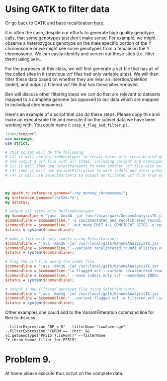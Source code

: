# Using GATK to filter data

Or go back to GATK and base recalibration [here](https://github.com/evansbenj/BIO720/blob/master/9_GATK_and_base_recalibration.md).

It is often the case, despite our efforts to generate high quality genotype calls, that some genotypes just don't make sense.  For example, we might observe a heterozygous genotype on the male specific portion of the Y chromosome or we might see some genotypes from a female on the Y chromosome. We can easily identify and screen out these sites (i.e. filter them) using `GATK`.

For the purposes of this class, we will first generate a vcf file that has all of the called sites in it (previous vcf files had only variable sites). We will then filter these data based on whether they are near an insertion/deletion (indel), and output a filtered vcf file that has these sites removed. 

Ben will discuss other filtering steps we can do that are relevant to datasets mapped to a complete genome (as opposed to our data which are mapped to individual chromosomes).

Here's an example of a script that can do these steps.  Please copy this and make an executeable file and execute it on the subset data we have been working with. You could name it `Step_4_flag_and_filter.pl`.


``` perl
!/usr/bin/perl                                                                                                                                                           
use warnings;
use strict;

# This script will do the following:                                                                                                                                      
# (1) it will use UnifiedGenotyper to recall bases with recalibrated quality scores                                                                                       
# and output a vcf file with all sites, including variant and homozygous calls.                                                                                           
# (2) It will then use SelectVariants to make another vcf file with only indels in it.                                                                                    
# (3) then it will use VariantFiltration to mark indels and other potentially low quality sites near indels                                                               
# (4) it will use SelectVariants to output an filtered vcf file from which filtered positions have been removed.                                                          



my $path_to_reference_genome="~/my_monkey_chromosome/";
my $reference_genome="chrXXX.fa";
my $status;

# output all sites with UnifiedGenotyper                                                                                                                                  
my $commandline = "java -Xmx3G -jar /usr/local/gatk/GenomeAnalysisTK.jar -T UnifiedGenotyper -R ".$path_to_reference_genome.$reference_genome;
$commandline = $commandline." -I concatentated_and_recalibrated_round1.bam";
$commandline = $commandline." -out_mode EMIT_ALL_CONFIDENT_SITES -o recalibrated_round1_allsites.vcf";
$status = system($commandline);

# make a file with only indels using SelectVariants                                                                                                                       
$commandline = "java -Xmx2G -jar /usr/local/gatk/GenomeAnalysisTK.jar -T SelectVariants -R ".$path_to_reference_genome.$reference_genome;
$commandline = $commandline." --variant recalibrated_round1_allsites.vcf -selectType INDEL -o indels_only.vcf";
$status = system($commandline);

# flag the vcf file using the indel file                                                                                                                                  
$commandline = "java -Xmx3G -jar /usr/local/gatk/GenomeAnalysisTK.jar -T VariantFiltration -R ".$path_to_reference_genome.$reference_genome;
$commandline = $commandline."-o flagged.vcf --variant recalibrated_round1_allsites.vcf ";
$commandline = $commandline." --mask indels_only.vcf --maskName INDEL --maskExtension 10";
$status = system($commandline);

# output a new filtered genotype file using SelectVariants                                                                                                                
$commandline = "java -Xmx2g -jar /usr/local/gatk/GenomeAnalysisTK.jar -T SelectVariants -R ".$path_to_reference_genome.$reference_genome;
$commandline = $commandline." --variant flagged.vcf -o filtered.vcf -select \'vc.isNotFiltered()\'";
$status = system($commandline);

```

Other examples one could add to the VariantFilteration command line for Ben to discuss:
```
--filterExpression "DP < 5" --filterName "LowCoverage" 
--filterExpression "CHROM == 'chrY' && vc.getGenotype('PF515').isHom()" --filterName "Y_chrom_homoz_filter_for_PF515"
```

# Problem 9.

At home please execute thus script on the complete data.
